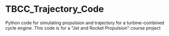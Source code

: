 # TBCC_Trajectory_Code
Python code for simulating propulsion and trajectory for a turbine-combined cycle engine. This code is for a "Jet and Rocket Propulsion" course project

